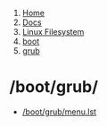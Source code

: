 <!-- -
Title: /boot/grub/
First Published: 2014-07-19
- -->

<ol class="breadcrumb" itemprop="breadcrumb">
    <li><a href="/">Home</a></li>
    <li><a href="/docs/">Docs</a></li>
    <li><a href="/docs/lfs/">Linux Filesystem</a></li>
    <li><a href="/docs/lfs/boot/">boot</a></li>
    <li><a href="/docs/lfs/boot/grub/">grub</a></li>
</ol>

/boot/grub/
===========

*   [/boot/grub/menu.lst](/docs/lfs/boot/grub/menu.lst.html)
